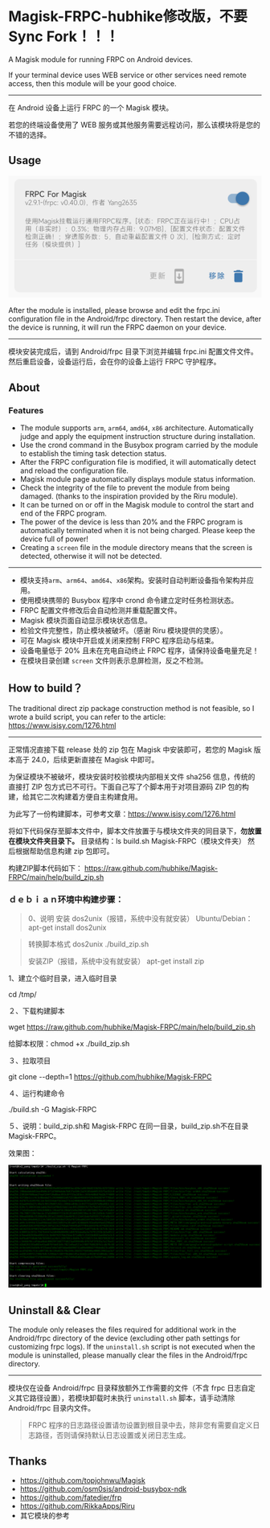 # Magisk-FRPC-hubhike修改版，不要Sync Fork！！！

A Magisk module for running FRPC on Android devices.

If your terminal device uses WEB service or other services need remote access, then this module will be your good choice.

---

在 Android 设备上运行 FRPC 的一个 Magisk 模块。

若您的终端设备使用了 WEB 服务或其他服务需要远程访问，那么该模块将是您的不错的选择。

## Usage
![](https://raw.githubusercontent.com/hubhike/Magisk-FRPC/main/help/97105821.png)

After the module is installed, please browse and edit the frpc.ini configuration file in the Android/frpc directory. Then restart the device, after the device is running, it will run the FRPC daemon on your device.

---

模块安装完成后，请到 Android/frpc 目录下浏览并编辑 frpc.ini 配置文件文件。然后重启设备，设备运行后，会在你的设备上运行 FRPC 守护程序。

## About

### Features

- The module supports `arm`, `arm64`, `amd64`, `x86` architecture. Automatically judge and apply the equipment instruction structure during installation.
- Use the crond command in the Busybox program carried by the module to establish the timing task detection status.
- After the FRPC configuration file is modified, it will automatically detect and reload the configuration file.
- Magisk module page automatically displays module status information.
- Check the integrity of the file to prevent the module from being damaged. (thanks to the inspiration provided by the Riru module).
- It can be turned on or off in the Magisk module to control the start and end of the FRPC program.
- The power of the device is less than 20% and the FRPC program is automatically terminated when it is not being charged. Please keep the device full of power!
- Creating a `screen` file in the module directory means that the screen is detected, otherwise it will not be detected.

---

- 模块支持`arm`、`arm64`、`amd64`、`x86`架构。安装时自动判断设备指令架构并应用。
- 使用模块携带的 Busybox 程序中 crond 命令建立定时任务检测状态。
- FRPC 配置文件修改后会自动检测并重载配置文件。
- Magisk 模块页面自动显示模块状态信息。
- 检验文件完整性，防止模块被破坏。（感谢 Riru 模块提供的灵感）。
- 可在 Magisk 模块中开启或关闭来控制 FRPC 程序启动与结束。
- 设备电量低于 20% 且未在充电自动终止 FRPC 程序，请保持设备电量充足！
- 在模块目录创建 `screen` 文件则表示息屏检测，反之不检测。

## How to build？


The traditional direct zip package construction method is not feasible, so I wrote a build script, you can refer to the article: https://www.isisy.com/1276.html

---

正常情况直接下载 release 处的 zip 包在 Magisk 中安装即可，若您的 Magisk 版本高于 24.0，后续更新直接在 Magisk 中即可。

为保证模块不被破坏，模块安装时校验模块内部相关文件 sha256 信息，传统的直接打 ZIP 包方式已不可行。下面自己写了个脚本用于对项目源码 ZIP 包的构建，给其它二次构建着方便自主构建食用。

为此写了一份构建脚本，可参考文章：https://www.isisy.com/1276.html

将如下代码保存至脚本文件中，脚本文件放置于与模块文件夹的同目录下，**勿放置在模块文件夹目录下。**
目录结构：ls
build.sh Magisk-FRPC（模块文件夹）
然后根据帮助信息构建 zip 包即可。

构建ZIP脚本代码如下：
https://raw.github.com/hubhike/Magisk-FRPC/main/help/build_zip.sh

### ｄｅｂｉａｎ环境中构建步骤：

> 0、说明
> 安装 dos2unix（报错，系统中没有就安装）
> Ubuntu/Debian：
> apt-get install dos2unix

> 转换脚本格式
> dos2unix ./build_zip.sh
>
> 安装ZIP（报错，系统中没有就安装）
> apt-get install zip

1、建立个临时目录，进入临时目录

cd /tmp/

２、下载构建脚本

wget https://raw.github.com/hubhike/Magisk-FRPC/main/help/build_zip.sh

给脚本权限：chmod +x ./build_zip.sh

３、拉取项目

git clone --depth=1 https://github.com/hubhike/Magisk-FRPC

４、运行构建命令

./build.sh -G Magisk-FRPC

５、说明：build_zip.sh和 Magisk-FRPC 在同一目录，build_zip.sh不在目录Magisk-FRPC。

效果图：

![](https://raw.githubusercontent.com/hubhike/Magisk-FRPC/main/help/2405645629.png)

## Uninstall && Clear

The module only releases the files required for additional work in the Android/frpc directory of the device (excluding other path settings for customizing frpc logs). If the `uninstall.sh` script is not executed when the module is uninstalled, please manually clear the files in the Android/frpc directory.

---

模块仅在设备 Android/frpc 目录释放额外工作需要的文件（不含 frpc 日志自定义其它路径设置），若模块卸载时未执行 `uninstall.sh` 脚本，请手动清除 Android/frpc 目录内文件。

> FRPC 程序的日志路径设置请勿设置到根目录中去，除非您有需要自定义日志路径，否则请保持默认日志设置或关闭日志生成。

## Thanks

- https://github.com/topjohnwu/Magisk
- https://github.com/osm0sis/android-busybox-ndk
- https://github.com/fatedier/frp
- https://github.com/RikkaApps/Riru
- 其它模块的参考
